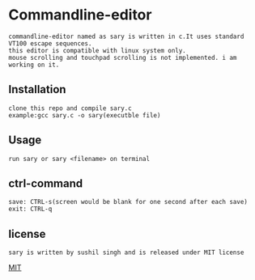 # Commandline-editor
    commandline-editor named as sary is written in c.It uses standard VT100 escape sequences.
    this editor is compatible with linux system only.
    mouse scrolling and touchpad scrolling is not implemented. i am working on it.
## Installation
    clone this repo and compile sary.c 
    example:gcc sary.c -o sary(executble file)
## Usage
    run sary or sary <filename> on terminal
## ctrl-command
    save: CTRL-s(screen would be blank for one second after each save)
    exit: CTRL-q
## license
    sary is written by sushil singh and is released under MIT license
[MIT](https://choosealicense.com/licenses/mit/)